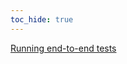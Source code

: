 ```yaml
---
toc_hide: true
---
```


[Running end-to-end tests](https://docs.radapp.dev/developing/tests/running-e2e-tests/)
